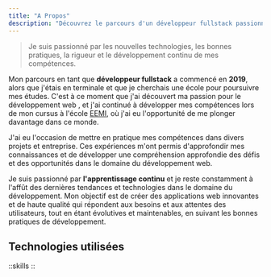 ```yaml
---
title: "A Propos"
description: "Découvrez le parcours d'un développeur fullstack passionné par les nouvelles technologies et les bonnes pratiques en développement web."
---
```


> Je suis passionné par les nouvelles technologies, les bonnes pratiques, la rigueur et le développement continu de mes compétences.

Mon parcours en tant que **développeur fullstack** a commencé en **2019**, alors que j'étais en terminale et que je cherchais une école pour poursuivre mes études. C'est à ce moment que j'ai découvert ma passion pour le développement web , et j'ai continué à développer mes compétences lors de mon cursus à l'école [EEMI](https://www.eemi.com/), où j'ai eu l'opportunité de me plonger davantage dans ce monde.

J'ai eu l'occasion de mettre en pratique mes compétences dans divers projets et entreprise. Ces expériences m'ont permis d'approfondir mes connaissances et de développer une compréhension approfondie des défis et des opportunités dans le domaine du développement web.

Je suis passionné par **l'apprentissage continu** et je reste constamment à l'affût des dernières tendances et technologies dans le domaine du développement. Mon objectif est de créer des applications web innovantes et de haute qualité qui répondent aux besoins et aux attentes des utilisateurs, tout en étant évolutives et maintenables, en suivant les bonnes pratiques de développement.

## Technologies utilisées

::skills
::
